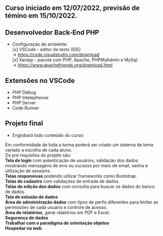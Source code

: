 ## Curso iniciado em 12/07/2022, previsão de témino em 15/10/2022.

## Desenvolvedor Back-End PHP

- Configuração de ambiente:<br>
    [x] VSCode - editor de texto (IDE)<br>
    -> https://code.visualstudio.com/download<br>
    [x] Xampp - pacote com PHP, Apache, PHPMyAdmin e MySql.<br>
    -> https://www.apachefriends.org/download.html

## Extensões no VSCode

- PHP Debug
- PHP Intelephense
- PHP Server
- Code Runner

## Projeto final

- Englobará todo conteúdo do curso: <br>

Em conformidade de toda a turma poderá ser criado um sistema de tema variado a escolha de cada aluno. <br>
Os pré requisitos do projeto são:<br>
**Tela de login** com autenticação de usuários, validação dos dados mostrando mensagens de erro ou sucesso por meio de email, senha e utilização de sessions.<br>
**Telas responsivas** podendo utilizar frameworks como Bootstrap.<br>
**Telas de cadastro** com validações de entrada de dados.<br>
**Telas de edição dos dados** com consulta para buscar os dados do banco de dados.<br>
**Tela de exlusão de dados**<br>
**Área de administração dados** com tipos de perfis diferentes para limitar as permissões de cada usuário e controle de acesso.<br>
**Área de relatórios**, gerar relatórios em PDF e Excel.<br>
**Segurança de dados**<br>
**Trabalhar com o paradigma de orientação objetos**<br>
**Hospedar na web**